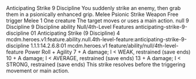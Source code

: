<ability>
  <name>Anticipating Strike</name>
  <cost>9 Discipline</cost>
  <flavor>You suddenly strike an enemy, then grab them in a psionically enhanced grip.</flavor>
  <keywords>
    <keyword>Melee</keyword>
    <keyword>Psionic</keyword>
    <keyword>Strike</keyword>
    <keyword>Weapon</keyword>
  </keywords>
  <type>Free trigger</type>
  <distance>Melee 1</distance>
  <target>One creature</target>
  <trigger>The target moves or uses a main action.</trigger>
  <metadata>
    <class>null</class>
    <cost>9 Discipline</cost>
    <cost_amount>9</cost_amount>
    <cost_resource>Discipline</cost_resource>
    <feature_type>ability</feature_type>
    <file_dpath>Null/4th-Level Features</file_dpath>
    <item_id>anticipating-strike-9-discipline</item_id>
    <item_index>01</item_index>
    <item_name>Anticipating Strike (9 Discipline)</item_name>
    <level>4</level>
    <scc>mcdm.heroes.v1:feature.ability.null.4th-level-feature:anticipating-strike-9-discipline</scc>
    <scdc>1.1.1:14.2.6.8:01</scdc>
    <source>mcdm.heroes.v1</source>
    <type>feature/ability/null/4th-level-feature</type>
  </metadata>
  <effects>
    <effect type="roll">
      <roll>Power Roll + Agility</roll>
      <t1>7 + A damage; I &lt; WEAK, restrained (save ends)</t1>
      <t2>10 + A damage; I &lt; AVERAGE, restrained (save ends)</t2>
      <t3>13 + A damage; I &lt; STRONG, restrained (save ends)</t3>
    </effect>
    <effect type="mundane">This strike resolves before the triggering movement or main action.</effect>
  </effects>
</ability>
